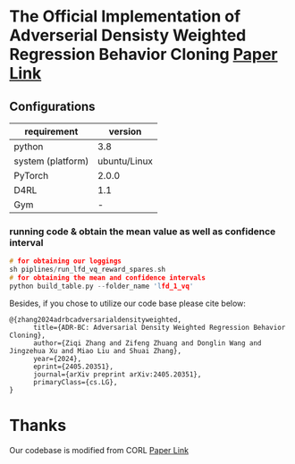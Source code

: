 # The Official Implementation of Adverserial Densisty Weighted Regression Behavior Cloning [Paper Link](https://arxiv.org/abs/2405.20351)


## Configurations

requirement  | version | 
--------  | ----- |
python | 3.8 |
system (platform) | ubuntu/Linux |
PyTorch | 2.0.0 |
D4RL | 1.1 |
Gym| -|
 
### running code & obtain the mean value as well as confidence interval

```c
# for obtaining our loggings
sh piplines/run_lfd_vq_reward_spares.sh
# for obtaining the mean and confidence intervals 
python build_table.py --folder_name 'lfd_1_vq'
```


Besides, if you chose to utilize our code base please cite below:

```
@{zhang2024adrbcadversarialdensityweighted,
      title={ADR-BC: Adversarial Density Weighted Regression Behavior Cloning}, 
      author={Ziqi Zhang and Zifeng Zhuang and Donglin Wang and Jingzehua Xu and Miao Liu and Shuai Zhang},
      year={2024},
      eprint={2405.20351},
      journal={arXiv preprint arXiv:2405.20351},
      primaryClass={cs.LG},
}
```


# Thanks

Our codebase is modified from CORL [Paper Link](https://openreview.net/forum?id=SyAS49bBcv)
